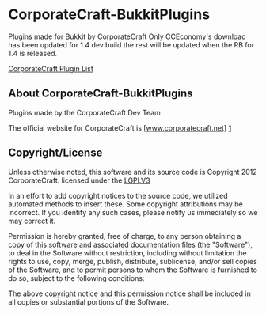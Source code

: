 CorporateCraft-BukkitPlugins
============================

Plugins made for Bukkit by CorporateCraft
Only CCEconomy's download has been updated for 1.4 dev build the rest will be updated when the RB for 1.4 is released.

[CorporateCraft Plugin List][3]

About CorporateCraft-BukkitPlugins
---------------------
Plugins made by the CorporateCraft Dev Team

The official website for CorporateCraft is [www.corporatecraft.net] [1]

Copyright/License
-----------------
Unless otherwise noted, this software and its source code is Copyright 2012 CorporateCraft. licensed under the [LGPLV3][2]

In an effort to add copyright notices to the source code, we utilized automated methods to insert these. Some copyright attributions may be incorrect. If you identify any such cases, please notify us immediately so we may correct it.

Permission is hereby granted, free of charge, to any person obtaining a copy of this software and associated documentation files (the "Software"), to deal in the Software without restriction, including without limitation the rights to use, copy, merge, publish, distribute, sublicense, and/or sell copies of the Software, and to permit persons to whom the Software is furnished to do so, subject to the following conditions:

The above copyright notice and this permission notice shall be included in all copies or substantial portions of the Software.


[1]: http://www.corporatecraft.net 
[2]: https://raw.github.com/CorporateCraft/CorporateCraft-BukkitPlugins/master/LICENSE.txt
[3]: https://github.com/CorporateCraft/CorporateCraft-BukkitPlugins/blob/master/PluginList.md